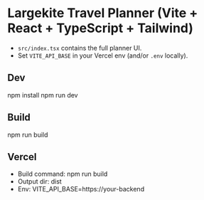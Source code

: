 # Largekite Travel Planner (Vite + React + TypeScript + Tailwind)

- `src/index.tsx` contains the full planner UI.
- Set `VITE_API_BASE` in your Vercel env (and/or `.env` locally).

## Dev
npm install
npm run dev

## Build
npm run build

## Vercel
- Build command: npm run build
- Output dir: dist
- Env: VITE_API_BASE=https://your-backend

